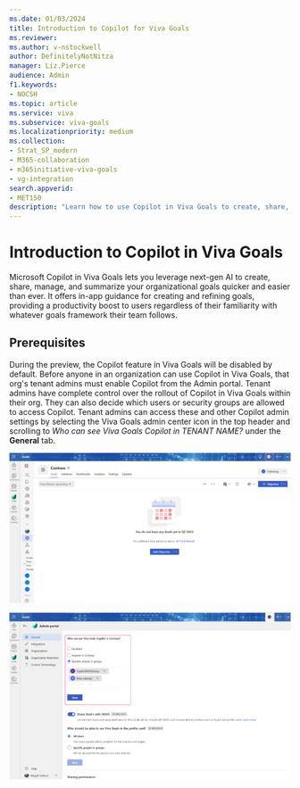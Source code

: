 ```yaml
---
ms.date: 01/03/2024
title: Introduction to Copilot for Viva Goals
ms.reviewer: 
ms.author: v-nstockwell
author: DefinitelyNotNitza
manager: Liz.Pierce
audience: Admin
f1.keywords:
- NOCSH
ms.topic: article
ms.service: viva
ms.subservice: viva-goals
ms.localizationpriority: medium
ms.collection:  
- Strat_SP_modern
- M365-collaboration
- m365initiative-viva-goals
- vg-integration  
search.appverid:
- MET150
description: "Learn how to use Copilot in Viva Goals to create, share, manage, and summarize organizational goals."
---
```


# Introduction to Copilot in Viva Goals

Microsoft Copilot in Viva Goals lets you leverage next-gen AI to create, share, manage, and summarize your organizational goals quicker and easier than ever. It offers in-app guidance for creating and refining goals, providing a productivity boost to users regardless of their familiarity with whatever goals framework their team follows.

## Prerequisites

During the preview, the Copilot feature in Viva Goals will be disabled by default. Before anyone in an organization can use Copilot in Viva Goals, that org's tenant admins must enable Copilot from the Admin portal. Tenant admins have complete control over the rollout of Copilot in Viva Goals within their org. They can also decide which users or security groups are allowed to access Copilot. Tenant admins can access these and other Copilot admin settings by selecting the Viva Goals admin center icon in the top header and scrolling to *Who can see Viva Goals Copilot in TENANT NAME?* under the **General** tab.

![Screenshot that shows a view of a product team's OKRs and emphasises the Admin portal icon.](..\media\goals\copilot\admin-portal.png)

![Screenshot that shows the Admin portal and emphasizes the setting for deciding who can see Viva Goals Copilot in the tenant.](..\media\goals\copilot\who-can-see-copilot.png)

